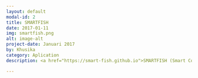 ```yaml
---
layout: default
modal-id: 2
title: SMARTFISH
date: 2017-01-11
img: smartfish.png
alt: image-alt
project-date: Januari 2017
by: Khusika
category: Aplication
description: <a href="https://smart-fish.github.io">SMARTFISH (Smart Cooperative for Fisherman Welfate)</a> is an cooperative for fisherman welfare based on android. Developed by <a href="https://instagram.com/farizchaoo/">Farizcha</a> & <a href="https://github.com/khusika">Khusika</a>

---
```

